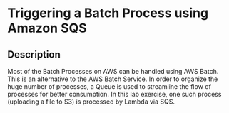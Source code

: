 # Triggering a Batch Process using Amazon SQS

## Description

Most of the Batch Processes on AWS can be handled using AWS Batch. This is an alternative to the AWS Batch Service. In order to organize the huge number of processes, a Queue is used to streamline the flow of processes
for better consumption. In this lab exercise, one such process (uploading a file to S3) is processed by Lambda via SQS.

